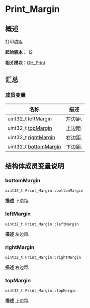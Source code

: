 # Print_Margin


## 概述

打印边距

**起始版本：** 12

**相关模块：**[OH_Print](_o_h___print.md)


## 汇总


### 成员变量

| 名称 | 描述 | 
| -------- | -------- |
| uint32_t [leftMargin](#leftmargin) | 左边距.  | 
| uint32_t [topMargin](#topmargin) | 上边距.  | 
| uint32_t [rightMargin](#rightmargin) | 右边距.  | 
| uint32_t [bottomMargin](#bottommargin) | 下边距.  | 


## 结构体成员变量说明


### bottomMargin

```
uint32_t Print_Margin::bottomMargin
```
**描述**
下边距.


### leftMargin

```
uint32_t Print_Margin::leftMargin
```
**描述**
左边距.


### rightMargin

```
uint32_t Print_Margin::rightMargin
```
**描述**
右边距.


### topMargin

```
uint32_t Print_Margin::topMargin
```
**描述**
上边距.
